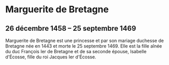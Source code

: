 #  Marguerite de Bretagne


## 26 décembre 1458 – 25 septembre 1469

Marguerite de Bretagne est une princesse et par son mariage duchesse de Bretagne née en 1443 et morte le 25 septembre 1469. Elle est la fille aînée du duc François Ier de Bretagne et de sa seconde épouse, Isabelle d'Écosse, fille du roi Jacques Ier d'Écosse.